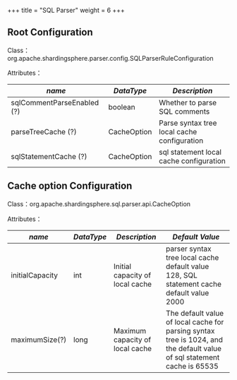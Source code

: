 +++
title = "SQL Parser"
weight = 6
+++

## Root Configuration

Class：org.apache.shardingsphere.parser.config.SQLParserRuleConfiguration

Attributes：

| *name*                     | *DataType*      | *Description*                               |
|----------------------------|-----------------|---------------------------------------------|
| sqlCommentParseEnabled (?) | boolean         | Whether to parse SQL comments               |
| parseTreeCache (?)         | CacheOption     | Parse syntax tree local cache configuration |
| sqlStatementCache (?)      | CacheOption     | sql statement local cache configuration     |

## Cache option Configuration

Class：org.apache.shardingsphere.sql.parser.api.CacheOption

Attributes：

| *name*           | *DataType*   | *Description*                                                                              | *Default Value*                                                                                                         |
|------------------|--------------|--------------------------------------------------------------------------------------------|-------------------------------------------------------------------------------------------------------------------------|
| initialCapacity  | int          | Initial capacity of local cache                                                            | parser syntax tree local cache default value 128, SQL statement cache default value 2000                                |
| maximumSize(?)   | long         | Maximum capacity of local cache                                                            | The default value of local cache for parsing syntax tree is 1024, and the default value of sql statement cache is 65535 |

